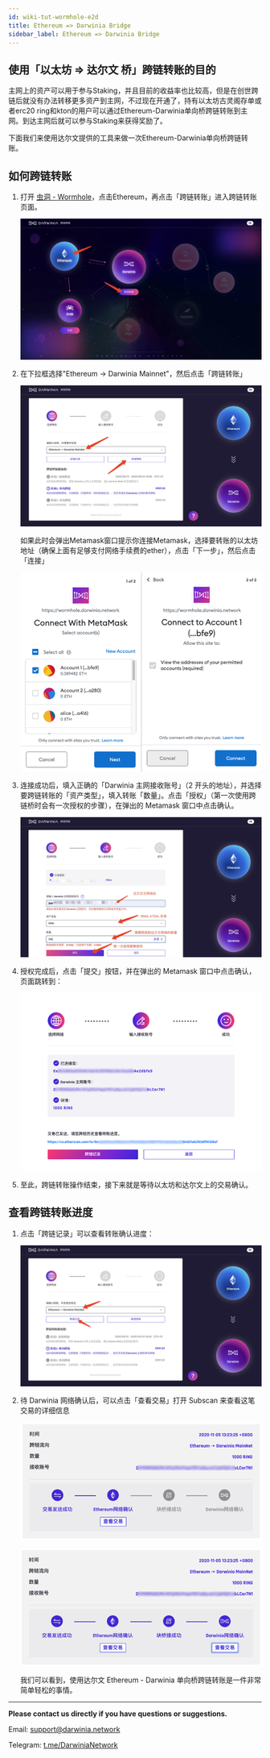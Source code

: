 ```yaml
---
id: wiki-tut-wormhole-e2d
title: Ethereum => Darwinia Bridge
sidebar_label: Ethereum => Darwinia Bridge
---
```


## 使用「以太坊 => 达尔文 桥」跨链转账的目的

主网上的资产可以用于参与Staking，并且目前的收益率也比较高，但是在创世跨链后就没有办法转移更多资产到主网，不过现在开通了，持有以太坊古灵阁存单或者erc20 ring和kton的用户可以通过Ethereum-Darwinia单向桥跨链转账到主网。到达主网后就可以参与Staking来获得奖励了。

下面我们来使用达尔文提供的工具来做一次Ethereum-Darwinia单向桥跨链转账。

## 如何跨链转账

1. 打开 [虫洞 - Wormhole](https://wormhole.darwinia.network/)，点击Ethereum，再点击「跨链转账」进入跨链转账页面。

    ![wormhole](assets/wormhole/wiki-tut-wormhole-e2d-001.jpg)


2. 在下拉框选择"Ethereum -> Darwinia Mainnet"，然后点击「跨链转账」

    ![wormhole](assets/wormhole/wiki-tut-wormhole-e2d-002.jpg)

    如果此时会弹出Metamask窗口提示你连接Metamask，选择要转账的以太坊地址（确保上面有足够支付网络手续费的ether），点击「下一步」，然后点击「连接」

    ![wormhole](assets/wormhole/wiki-tut-wormhole-e2d-004.png)

3. 连接成功后，填入正确的「Darwinia 主网接收账号」（2 开头的地址），并选择要跨链转账的「资产类型」，填入转账「数量」。点击「授权」（第一次使用跨链桥时会有一次授权的步骤），在弹出的 Metamask 窗口中点击确认。

    ![wormhole](assets/wormhole/wiki-tut-wormhole-e2d-003.jpg)

4. 授权完成后，点击「提交」按钮，并在弹出的 Metamask 窗口中点击确认，页面跳转到：

    ![wormhole](assets/wormhole/wiki-tut-wormhole-e2d-005.png)

5. 至此，跨链转账操作结束，接下来就是等待以太坊和达尔文上的交易确认。


## 查看跨链转账进度

1. 点击「跨链记录」可以查看转账确认进度：

    ![wormhole](assets/wormhole/wiki-tut-wormhole-e2d-006.png)

2. 待 Darwinia 网络确认后，可以点击「查看交易」打开 Subscan 来查看这笔交易的详细信息

    ![wormhole](assets/wormhole/wiki-tut-wormhole-e2d-007.png)

    ![wormhole](assets/wormhole/wiki-tut-wormhole-e2d-008.png)

    我们可以看到，使用达尔文 Ethereum - Darwinia 单向桥跨链转账是一件非常简单轻松的事情。
    

<hr />

**Please contact us directly if you have questions or suggestions.**

Email: support@darwinia.network

Telegram: [t.me/DarwiniaNetwork](https://t.me/DarwiniaNetwork)

